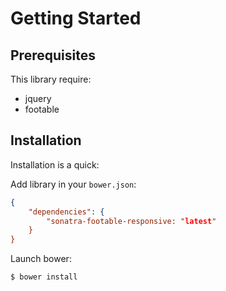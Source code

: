 Getting Started
===============

Prerequisites
-------------

This library require:

- jquery
- footable

Installation
------------

Installation is a quick:

Add library in your `bower.json`:

```json
{
    "dependencies": {
        "sonatra-footable-responsive: "latest"
    }
}
```

Launch bower:

```bash
$ bower install
```

